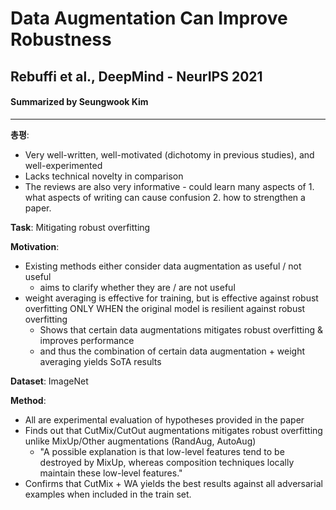 # Data Augmentation Can Improve Robustness
## Rebuffi et al., DeepMind - NeurIPS 2021
#### Summarized by Seungwook Kim
---

**총평**:
* Very well-written, well-motivated (dichotomy in previous studies), and well-experimented
* Lacks technical novelty in comparison
* The reviews are also very informative - could learn many aspects of 1. what aspects of writing can cause confusion 2. how to strengthen a paper.

**Task**: Mitigating robust overfitting

**Motivation**:
* Existing methods either consider data augmentation as useful / not useful
    * aims to clarify whether they are / are not useful
* weight averaging is effective for training, but is effective against robust overfitting ONLY WHEN the original model is resilient against robust overfitting
    * Shows that certain data augmentations mitigates robust overfitting & improves performance
    * and thus the combination of certain data augmentation + weight averaging yields SoTA results

**Dataset**: ImageNet

**Method**:
* All are experimental evaluation of hypotheses provided in the paper
* Finds out that CutMix/CutOut augmentations mitigates robust overfitting unlike MixUp/Other augmentations (RandAug, AutoAug)
    * "A possible explanation is that low-level features tend to be destroyed by MixUp, whereas composition techniques locally maintain these low-level features."
* Confirms that CutMix + WA yields the best results against all adversarial examples when included in the train set.
